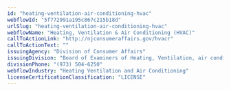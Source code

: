 ```yaml
---
id: "heating-ventilation-air-conditioning-hvac"
webflowId: "5f772991a195c867c215b18d"
urlSlug: "heating-ventilation-air-conditioning-hvac"
webflowName: "Heating, Ventilation & Air Conditioning (HVAC)"
callToActionLink: "http://njconsumeraffairs.gov/hvacr"
callToActionText: ""
issuingAgency: "Division of Consumer Affairs"
issuingDivision: "Board of Examiners of Heating, Ventilation, air conditioning and Refrigeration Contracts"
divisionPhone: "(973) 504-6250"
webflowIndustry: "Heating Ventilation and Air Conditioning"
licenseCertificationClassification: "LICENSE"
---
```


